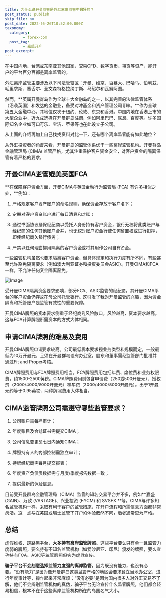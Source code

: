 ```yaml
---
title: 为什么说开曼监管是外汇离岸监管中最好的？
post_status: publish
skip_file: no
post_date: 2022-05-26T10:52:00.000Z
taxonomy:
  category:
        - forex-com
  post_tag:
        - 嘉盛开户
post_excerpt: 
---
```

在中国内地、台湾或东南亚其他国家，交易CFD、数字货币、期货等资产，能开户的平台百分百都是离岸监管的。

外汇离岸监管主要涉及以下司法管辖区：开曼、维京、百慕大、巴哈马、伯利兹、毛里求斯、塞舌尔、圣文森特格拉纳丁斯、马绍尔和瓦努阿图。

然而，**英属开曼群岛作为全球十大金融岛屿之一，以其完善的法律监管体系（沿袭英国）和发达的金融业，备受对冲基金和资产管理公司青睐。**作为全球第五大金融中心，其地位仅次于纽约、伦敦、东京和香港。中国内地在香港上市的大型企业中，近九成选择在开曼群岛注册，例如阿里巴巴、联想、百度等。许多国际知名企业如可口可乐、宝洁、苹果等也在此设立子公司。

从上面的介绍再加上自己找找资料对比一下，还有哪个离岸监管能有如此地位？

从外汇投资者的角度来看，开曼群岛的监管体系优于一些离岸监管机构。开曼群岛金融管理局 (CIMA) 监管严格，尤其注重保护客户资金安全，对客户资金的隔离保管有着严格的要求。

## 开曼CIMA监管媲美英国FCA

**在保障客户资金方面，开曼CIMA与英国金融行为监管局 (FCA) 有许多相似之处，**例如：

1. 严格规定客户资产账户的命名规则，确保资金存放于客户名下；

1. 定期对客户资金账户进行每日清算和对账；

1. 通过书面协议确保经纪商以受托人身份持有客户资金，银行无权将此类账户与经纪商的任何其他账户合并，也无权对账户资金行使任何留置权或进行扣押，即使经纪商欠银行债务；

1. 严禁以任何理由挪用隔离的客户资金或将其用作公司自有资金。

一些监管机构虽然也要求隔离客户资金，但具体规定和执行力度有所不同，有些甚至允许豁免隔离要求（例如澳大利亚证券和投资委员会ASIC）。开曼CIMA和FCA一样，不允许任何资金隔离豁免。

![Image](https://prod-files-secure.s3.us-west-2.amazonaws.com/39ed1227-6d7d-4570-be36-9ccd4a2c4241/bd849744-3fcb-4a37-8312-357962c8f065/image.png?X-Amz-Algorithm=AWS4-HMAC-SHA256&X-Amz-Content-Sha256=UNSIGNED-PAYLOAD&X-Amz-Credential=ASIAZI2LB466QZQJISIT%2F20250411%2Fus-west-2%2Fs3%2Faws4_request&X-Amz-Date=20250411T101359Z&X-Amz-Expires=3600&X-Amz-Security-Token=IQoJb3JpZ2luX2VjEEIaCXVzLXdlc3QtMiJHMEUCIAeawUK4gEAVgZpU4RfTzUenyuZbn1VRbvbLvQgdGD4jAiEAkI3s%2BqmPbXn5ztZzP%2FkYJ5j83mEem%2FQ3X2OHdTkUNxIqiAQIu%2F%2F%2F%2F%2F%2F%2F%2F%2F%2F%2FARAAGgw2Mzc0MjMxODM4MDUiDKo7hLHJXRrbNmRrEircA5o4dXWP%2F4et5a%2BxwUAe%2FRtjfosl0jPdI7HZIQJNa77f63UF5YmQ8pxRvYFVGmvC%2BHq7VMPH5gkm5DJ2mIqV6DLmyHUrS%2FtUZezX9wydrOuIx9dKeL%2FstTeK8wX1f%2FjnILy6Ic03TOwld6jPma7Lk1DiKYXEGxzZtnbqVRZzTm9uhG%2FWoIr31bJMn%2F7Vw%2BXcrUWqPKcjC6EsDbsQcf%2F81OVFydqsQJclLA1Ph7F4uxTsd0JZqSQ5Tkv2BqvjWjoTaAMIm5xkoRIpPQs3PtQjYV0RkUKjYvxw9kLmtV8q7ZxM%2Fiu%2BU0t4%2Fz7emOOn95M1cKYCke3jM%2F6LzzUpIDGMJ87PiPCVTXWUrvMFYy4%2B%2F5t09wk9qzIStcHdDXSAaRQYk1%2BGyNRyJrWptLqwDTGVx2MQrR77nrCJAmooy49P4poOmr8X6fT9Xumntua6GoAxzHqRTJsDKgWmYVZe%2BXhS7K8O6IHyRezW1WXqj20hPkePXV2RFbmlgh2hi36SaMfu%2BvmJ7o1biEyqigRUD3D7ke4VFr646f3XflwUrZgWAlhJCwWUipojoA%2FPY4oEaOk5puf1fZYC46H0tqvwt1mowgaEsZGGSbza9WaXWIMmc0js3cmVSprwU0K0M3CfMMLJ478GOqUBSmEEK0YYObAAG0syb0PIeP%2BJBaFW4HfDi6u%2BoAvq7SSUv9%2BS%2BqgXeVw4k0gvgPGfGJiAMpaMz%2BMH5perfad%2FlOThRvxmkZ%2BNv5rDrisZZ2IPZzHWMupcrmF1ORIa2VyyYK3hfV8vVSTAAZI4p2x16Dpkn6jO4fZER0AVPAslyR8VHfKgSb2J2huZSQogRAtLJ0ZFpga%2Fdb1xMdDaCWfLuPZZHO9I&X-Amz-Signature=219de2220fc3b56b04beefa44def1764387fbd588c94b4d58fd15e4d9bfea71e&X-Amz-SignedHeaders=host&x-id=GetObject)

受开曼CIMA隔离资金要求影响，部分FCA、ASIC监管的经纪商，其开曼CIMA平台的客户资金仍存放在母公司托管银行。这引发了我对开曼监管的兴趣，因为资金隔离和托管账户是监管有效性的重要保障。

开曼CIMA牌照的资本要求侧重于经纪商的风险敞口，风险越高，资本要求越高。这与FCA计算牌照所需资本的方式大体相同。

## **申请CIMA牌照的难易及费用**

开曼CIMA牌照申请要求较高。公司最低资本要求视业务类型和规模而定，一般最低为10万开曼元，且须在开曼群岛设有办公室，股东和董事需经监管部门批准并通过Fit and Proper考核。

CIMA牌照费用与FCA牌照费用相当。FCA牌照费用包括年费、席位费和业务权限费，约1500-2500英镑。CIMA牌照费用则包含申请费（250或500开曼元）、授权费（2000/4000/8000开曼元）和年费（2000/4000/8000开曼元）。由于1开曼元约等于0.95英镑，两种牌照费用大体相当。

## CIMA监管牌照公司需遵守哪些监管要求？

1. 公司账户需每年审计；

1. 年度账目及合规证书需提交CIMA；

1. 公司信息变更须七日内通知CIMA；

1. 牌照持有人的内部控制需独立审计；

1. 持牌经纪商需每月提交报表；

1. 年度资产负债表数据需与月度/季度报告数据一致；

1. 提供最新的保险信息。

目前受开曼群岛金融管理局（CIMA）监管的知名交易平台并不多，例如**嘉盛 (GAIN)、万致 (VANTAGE)、兴业投资 (HYCM) 和 SVSFX **等。CIMA与许多知名监管机构一样，采取有利于客户的监管措施，在开户流程和所需信息方面都非常灵活。这一点与在英国或瑞士监管下开户的体验截然不同，后者通常更为严格。

## 总结

虚假维权、跑路黑平台，**大多持有离岸监管牌照**。这些平台要么只有单一且监管力度弱的牌照，要么持有不知名监管机构（如爱沙尼亚、印尼）颁发的牌照，要么宣称持有FCA、ASIC等监管牌照但实为虚假宣传。

**骗子平台不会刻意选择监管力度强的离岸监管**，因为既没有能力，也没有必要。“没有能力”是因为像开曼群岛这类监管严格的地区会要求设立当地办公室、进行年度审计等，操作起来非常麻烦；“没有必要”是因为国内很多人对外汇交易不了解，他们不会辨别监管机构的真伪，骗子平台无论宣传什么监管牌照，他们都会轻易相信，根本不在乎这些离岸监管机构所在的岛国名气大小。